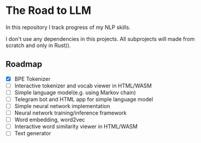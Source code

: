 # The Road to LLM 

In this repository I track progress of my NLP skills.

I don't use any dependencies in this projects. 
All subprojects will made from scratch and only in Rust)).

## Roadmap
- [x] BPE Tokenizer
- [ ] Interactive tokenizer and vocab viewer in HTML/WASM
- [ ] Simple language model(e.g. using Markov chain)
- [ ] Telegram bot and HTML app for simple language model
- [ ] Simple neural network implementation
- [ ] Neural network training/inference framework
- [ ] Word embedding, word2vec
- [ ] Interactive word similarity viewer in HTML/WASM
- [ ] Text generator
